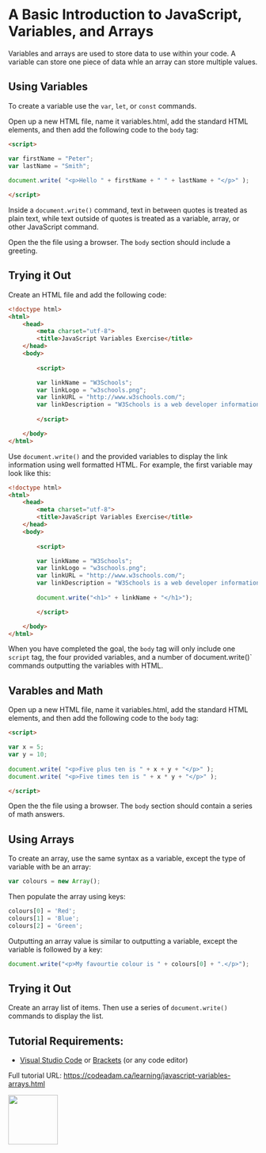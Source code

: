 # A Basic Introduction to JavaScript, Variables, and Arrays

Variables and arrays are used to store data to use within your code. A variable can store one piece of data whle an array can store multiple values. 

## Using Variables

To create a variable use the `var`, `let`, or `const` commands.

Open up a new HTML file, name it variables.html, add the standard HTML elements, and then add the following code to the `body` tag:

```html
<script>

var firstName = "Peter";
var lastName = "Smith";
    
document.write( "<p>Hello " + firstName + " " + lastName + "</p>" );

</script>
```

Inside a `document.write()` command, text in between quotes is treated as plain text, while text outside of quotes is treated as a variable, array, or other JavaScript command.

Open the the file using a browser. The `body` section should include a greeting.

## Trying it Out

Create an HTML file and add the following code:

```html
<!doctype html>
<html>
    <head>
        <meta charset="utf-8">
        <title>JavaScript Variables Exercise</title>
    </head>
    <body>
    
        <script>

        var linkName = "W3Schools";
        var linkLogo = "w3schools.png";
        var linkURL = "http://www.w3schools.com/";
        var linkDescription = "W3Schools is a web developer information website, with tutorials and references relating to web development topics such as HTML, CSS, JavaScript and PHP.";
        
        </script>

    </body>
</html>
```

Use `document.write()` and the provided variables to display the link information using well formatted HTML. For example, the first variable may look like this:

```html
<!doctype html>
<html>
    <head>
        <meta charset="utf-8">
        <title>JavaScript Variables Exercise</title>
    </head>
    <body>
    
        <script>

        var linkName = "W3Schools";
        var linkLogo = "w3schools.png";
        var linkURL = "http://www.w3schools.com/";
        var linkDescription = "W3Schools is a web developer information website, with tutorials and references relating to web development topics such as HTML, CSS, JavaScript and PHP.";
        
        document.write("<h1>" + linkName + "</h1>");

        </script>

    </body>
</html>
```

When you have completed the goal, the `body` tag will only include one `script` tag, the four provided variables, and a number of document.write()` commands outputting the variables with HTML. 

## Varables and Math

Open up a new HTML file, name it variables.html, add the standard HTML elements, and then add the following code to the `body` tag:

```html
<script>

var x = 5;
var y = 10;
    
document.write( "<p>Five plus ten is " + x + y + "</p>" );
document.write( "<p>Five times ten is " + x * y + "</p>" );

</script>
```

Open the the file using a browser. The `body` section should contain a series of math answers.

## Using Arrays

To create an array, use the same syntax as a variable, except the type of variable with be an array:

```javascript
var colours = new Array();
```

Then populate the array using keys:

```javascript
colours[0] = 'Red';
colours[1] = 'Blue';
colours[2] = 'Green';
```

Outputting an array value is similar to outputting a variable, except the variable is followed by a key:

```javascript
document.write("<p>My favourtie colour is " + colours[0] + ".</p>");
```

## Trying it Out

Create an array list of items. Then use a series of `document.write()` commands to display the list.

## Tutorial Requirements:

* [Visual Studio Code](https://code.visualstudio.com/) or [Brackets](http://brackets.io/) (or any code editor)

Full tutorial URL: https://codeadam.ca/learning/javascript-variables-arrays.html

<a href="https://codeadam.ca">
<img src="https://codeadam.ca/images/code-block.png" width="100">
</a>
